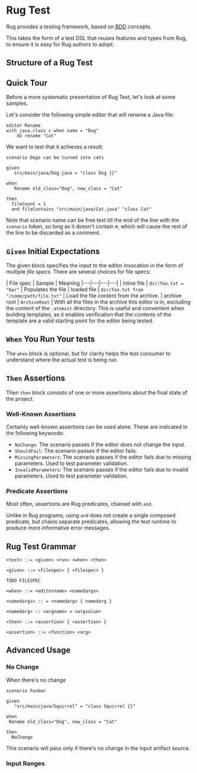 # Rug Test

Rug provides a testing framework, based on [BDD](https://en.wikipedia.org/wiki/Behavior-driven_development) concepts.

This takes the form of a test DSL that reuses features and types from Rug, to ensure it is easy for Rug authors to adopt.

## Structure of a Rug Test

## Quick Tour
Before a more systematic presentation of Rug Test, let's look at some samples.

Let's consider the following simple editor that will rename a Java file:

```
editor Rename
with java.class c when name = "Dog"
	do rename "Cat"
```
We want to test that it achieves a result:

```
scenario Dogs can be turned into cats

given
   src/main/java/Dog.java = "class Dog {}"

when
   Rename old_class="Dog", new_class = "Cat"

then
  fileCount = 1
  and fileContains "src/main/java/Cat.java" "class Cat"
```
Note that scenario name can be free text till the end of the line with the `scenario` token, so long
as it doesn't contain `#`, which will cause the rest of the line to be discarded as a comment.

## `Given` Initial Expectations

The given block specifies the input to the editor invocation in the form of multiple *file specs*. There are several choices for file specs:

|  File spec |  Sample | Meaning
|---|---|---|---|
| inline file | `dir/foo.txt = "bar"` | Populates the file |
loaded file | `dir/foo.txt from "/some/path/file.txt"` | Load the file content from the archive.
| archive root | `ArchiveRoot` | With all the files in the archive this editor is in, excluding the content of the `.atomist` directory. This is useful and convenient when building templates, as it enables verification that the contents of the template are a valid starting point for the editor being tested.

## `When` You Run Your tests

The `when` block is optional, but for clarity helps the test consumer to understand where the actual test is being run.

## `Then` Assertions

Then `then` block consists of one or more assertions about the final state of the project.
### Well-Known Assertions
Certainly well-known assertions can be used alone. These are indicated in the following keywords:

* `NoChange`: The scenario passes if the editor does not change the input.
* `ShouldFail`: The scenario passes if the editor fails.
* `MissingParameters`: The scenario passes if the editor fails due to missing parameters. Used to test parameter validation.
* `InvalidParameters`: The scenario passes if the editor fails due to invalid parameters. Used to test parameter validation.

### Predicate Assertions
Most often, assertions are Rug predicates, chained with `and`.

Unlike in Rug programs, using `and` does not create a single composed predicate, but chains separate predicates, allowing the test runtime to produce more informative error messages.

## Rug Test Grammar

```
<test> ::= <given> <run> <when> <then>

<given> ::= <filespec> { <filespec> }

TODO FILESPEC

<when> ::= <editorname> <namedargs>

<namedargs> :: = <namedarg> { namedarg }

<namedarg> :: <argname> = <argvalue>

<then> ::= <assertion> { <assertion> }

<assertion> ::= <function> <arg>

```
## Advanced Usage

### No Change
When there's no change

```
scenario Foobar

given
   "src/main/java/Squirrel" = "class Squirrel {}"

when
 Rename old_class="Dog", new_class = "Cat"

then
  NoChange
```
This scenario will pass only if there's no change in the input artifact source.

### Input Ranges
